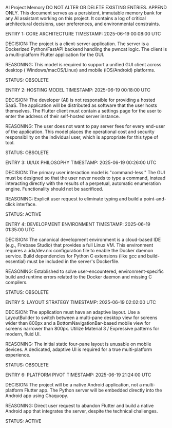 AI Project Memory
DO NOT ALTER OR DELETE EXISTING ENTRIES. APPEND ONLY.
This document serves as a persistent, immutable memory bank for any AI assistant working on this
project. It contains a log of critical architectural decisions, user preferences, and environmental
constraints.

ENTRY 1: CORE ARCHITECTURE
TIMESTAMP: 2025-06-19 00:08:00 UTC

DECISION: The project is a client-server application. The server is a Dockerized Python/FastAPI
backend handling the pwncat logic. The client is a multi-platform Flutter application for the GUI.

REASONING: This model is required to support a unified GUI client across desktop (
Windows/macOS/Linux) and mobile (iOS/Android) platforms.

STATUS: OBSOLETE

ENTRY 2: HOSTING MODEL
TIMESTAMP: 2025-06-19 00:18:00 UTC

DECISION: The developer (AI) is not responsible for providing a hosted SaaS. The application will be
distributed as software that the user hosts themselves. The Flutter client must contain a settings
page for the user to enter the address of their self-hosted server instance.

REASONING: The user does not want to pay server fees for every end-user of the application. This
model places the operational cost and security responsibility on the individual user, which is
appropriate for this type of tool.

STATUS: OBSOLETE

ENTRY 3: UI/UX PHILOSOPHY
TIMESTAMP: 2025-06-19 00:26:00 UTC

DECISION: The primary user interaction model is "command-less." The GUI must be designed so that the
user never needs to type a command, instead interacting directly with the results of a perpetual,
automatic enumeration engine. Functionality should not be sacrificed.

REASONING: Explicit user request to eliminate typing and build a point-and-click interface.

STATUS: ACTIVE

ENTRY 4: DEVELOPMENT ENVIRONMENT
TIMESTAMP: 2025-06-19 01:35:00 UTC

DECISION: The canonical development environment is a cloud-based IDE (e.g., Firebase Studio) that
provides a full Linux VM. This environment requires a .idx/dev.nix configuration file to enable the
Docker daemon service. Build dependencies for Python C extensions (like gcc and build-essential)
must be included in the server's Dockerfile.

REASONING: Established to solve user-encountered, environment-specific build and runtime errors
related to the Docker daemon and missing C compilers.

STATUS: OBSOLETE

ENTRY 5: LAYOUT STRATEGY
TIMESTAMP: 2025-06-19 02:02:00 UTC

DECISION: The application must have an adaptive layout. Use a LayoutBuilder to switch between a
multi-pane desktop view for screens wider than 800px and a BottomNavigationBar-based mobile view for
screens narrower than 800px. Utilize Material 3 / Expressive patterns for modern, fluid UI.

REASONING: The initial static four-pane layout is unusable on mobile devices. A dedicated, adaptive
UI is required for a true multi-platform experience.

STATUS: OBSOLETE

ENTRY 6: PLATFORM PIVOT
TIMESTAMP: 2025-06-19 21:24:00 UTC

DECISION: The project will be a native Android application, not a multi-platform Flutter app. The
Python server will be embedded directly into the Android app using Chaquopy.

REASONING: Direct user request to abandon Flutter and build a native Android app that integrates the
server, despite the technical challenges.

STATUS: ACTIVE